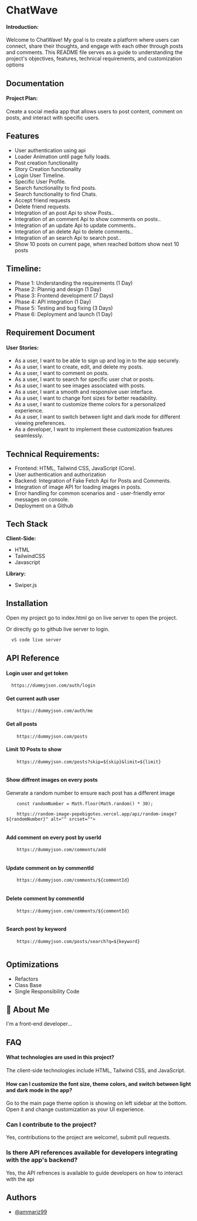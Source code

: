 
# ChatWave

#### Introduction:

Welcome to ChatWave! My goal is to create a platform where users can connect, share their thoughts, and engage with each other through posts and comments. This README file serves as a guide to understanding the project's objectives, features, technical requirements, and customization options


## Documentation

#### Project Plan:

Create a social media app that allows users to post content, comment on posts, and interact with specific users.


## Features

- User authentication using api
- Loader Animation until page fully loads.
- Post creation functionality
- Story Creation functionality
- Login User Timeline.
- Specific User Profile.
- Search functionality to find posts.
- Search functionality to find Chats.
- Accept friend requests
- Delete friend requests.
- Integration of an post Api to show Posts..
- Integration of an comment Api to show comments on  posts..
- Integration of an update Api to update comments..
- Integration of an delete Api to delete comments..
- Integration of an search Api to search post..
- Show 10 posts on current page, when reached bottom show next 10 posts

## Timeline:

- Phase 1: Understanding the requirements (1 Day)
- Phase 2: Plannig and design (1 Day)
- Phase 3: Frontend development (7 Days)
- Phase 4: API integration (1 Day)
- Phase 5: Testing and bug fixing (3 Days)
- Phase 6: Deployment and launch (1 Day)



## Requirement Document

#### User Stories:
  - As a user, I want to be able to sign up and log in to the app securely.
  - As a user, I want to create, edit, and delete my posts.
  - As a user, I want to comment on posts.
  - As a user, I want to search for specific user chat or posts.
  - As a user, I want to see images associated with posts.
  - As a user, I want a smooth and responsive user interface.
  - As a user, I want to change font sizes for better readability.
  - As a user, I want to customize theme colors for a personalized experience.
  - As a user, I want to switch between light and dark mode for different viewing preferences.
  - As a developer, I want to implement these  customization features seamlessly.


## Technical Requirements:

- Frontend: HTML, Tailwind CSS, JavaScript (Core).
- User authentication and authorization
- Backend: Integration of  Fake Fetch Api for Posts and Comments.
- Integration of image API for loading images in   posts.
- Error handling for common scenarios and - user-friendly error messages on console.
- Deployment on a Github
## Tech Stack

 **Client-Side:** 
 - HTML
 - TailwindCSS
 - Javascript

**Library:** 
 - Swiper.js


## Installation

Open my project go to index.html go on live server to open the project.

Or directly go to github live server to login.

```bash
  vS code live server
```
    
## API Reference

#### Login user and get token

```http
  https://dummyjson.com/auth/login

```

#### Get current auth user

```http
    https://dummyjson.com/auth/me
```

#### Get all posts

```http
    https://dummyjson.com/posts

```

#### Limit 10 Posts to show 

```http
    https://dummyjson.com/posts?skip=${skip}&limit=${limit}


```

#### Show diffrent images on every posts

Generate a random number to ensure each post has a different image
        
        const randomNumber = Math.floor(Math.random() * 30);

```http
    https://random-image-pepebigotes.vercel.app/api/random-image?${randomNumber}" alt="" srcset="">


```


#### Add comment on every post by userId

```http
    https://dummyjson.com/comments/add


```


#### Update comment on by commentId

```http
    https://dummyjson.com/comments/${commentId}


```


#### Delete comment by commentId

```http
    https://dummyjson.com/comments/${commentId}


```


#### Search post by keyword

```http
    https://dummyjson.com/posts/search?q=${keyword}


```



## Optimizations

 - Refactors
 - Class Base
 - Single Responsibility Code 


## 🚀 About Me
I'm a front-end developer...


## FAQ

#### What technologies are used in this project?

The client-side technologies include HTML, Tailwind CSS, and JavaScript. 

#### How can I customize the font size, theme colors, and switch between light and dark mode in the app?

Go to the main page theme option is showing on left sidebar at the bottom. Open it and change customization as your UI experience.

### Can I contribute to the project?

 Yes, contributions to the project are welcome!, submit pull requests.

 ### Is there API references available for developers integrating with the app's backend?

 Yes, the API refrences is available to guide developers on how to interact with the api


## Authors

- [@ammariz99](https://github.com/Ammariz99)

